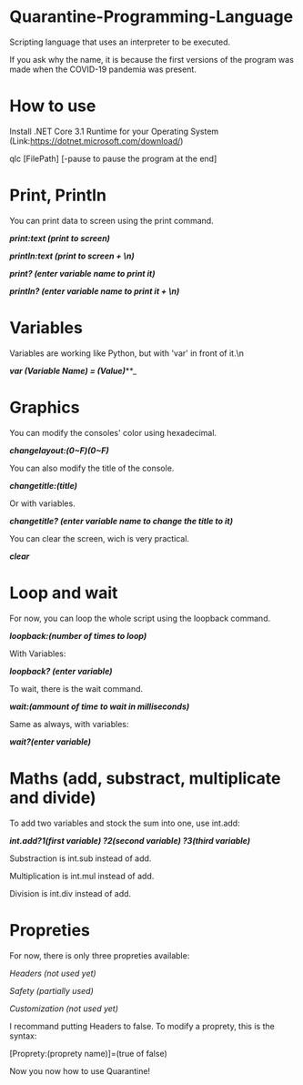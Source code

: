 # Quarantine-Programming-Language
Scripting language that uses an interpreter to be executed.

If you ask why the name, it is because the first versions of the program was made when the COVID-19 pandemia was present.

# How to use
Install .NET Core 3.1 Runtime for your Operating System (Link:https://dotnet.microsoft.com/download/)

qlc [FilePath] [-pause to pause the program at the end]

# Print, Println

You can print data to screen using the print command.

_**print:text (print to screen)**_

_**println:text (print to screen + \n)**_

_**print? (enter variable name to print it)**_

_**println? (enter variable name to print it + \n)**_

# Variables
Variables are working like Python, but with 'var' in front of it.\n

_**var (Variable Name) = (Value)**_**_

# Graphics

You can modify the consoles' color using hexadecimal.

_**changelayout:(0~F)(0~F)**_

You can also modify the title of the console.

_**changetitle:(title)**_

Or with variables.

_**changetitle? (enter variable name to change the title to it)**_

You can clear the screen, wich is very practical.

_**clear**_

# Loop and wait

For now, you can loop the whole script using the loopback command.

_**loopback:(number of times to loop)**_

With Variables:

_**loopback? (enter variable)**_

To wait, there is the wait command.

_**wait:(ammount of time to wait in milliseconds)**_

Same as always, with variables:

_**wait?(enter variable)**_

# Maths (add, substract, multiplicate and divide)

To add two variables and stock the sum into one, use int.add:

_**int.add?1(first variable) ?2(second variable) ?3(third variable)**_

Substraction is int.sub instead of add.

Multiplication is int.mul instead of add.

Division is int.div instead of add.

# Propreties

For now, there is only three propreties available:

_Headers (not used yet)_

_Safety (partially used)_

_Customization (not used yet)_

I recommand putting Headers to false. To modify a proprety, this is the syntax:

\[Proprety:(proprety name)\]=(true of false)

Now you now how to use Quarantine!
